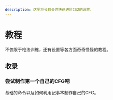 ```yaml
---
description: 这里将会教会你快速进阶CS2的设置。
---
```


# 教程

不仅限于枪法训练，还有设置等各方面奇奇怪怪的教程。

## 收录

### 尝试制作第一个自己的CFG吧

基础的命令以及如何利用记事本制作自己的CFG。


